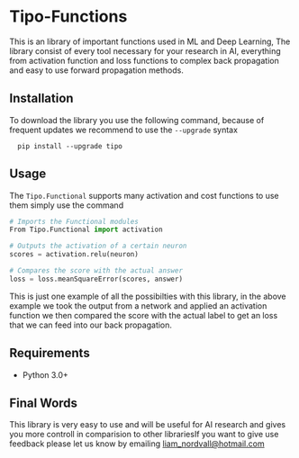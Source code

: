 # Tipo-Functions

This is an library of important functions used in ML and Deep Learning,
The library consist of every tool necessary for your research in AI,
everything from activation function and loss functions to complex
back propagation and easy to use forward propagation methods.


## Installation
To download the library you use the following command, because of frequent updates we recommend to use the ```--upgrade``` syntax
```
  pip install --upgrade tipo
```

## Usage
The ```Tipo.Functional``` supports many activation and cost functions to use them simply use the command
```python
# Imports the Functional modules
From Tipo.Functional import activation

# Outputs the activation of a certain neuron
scores = activation.relu(neuron)

# Compares the score with the actual answer
loss = loss.meanSquareError(scores, answer)
```
This is just one example of all the possibilties with this library, in the above example we took the output from a network and applied an activation function we then compared the score with the actual label to get an loss that we can feed into our back propagation.

## Requirements 
- Python 3.0+

## Final Words
This library is very easy to use and will be useful for AI research and gives you more controll in comparision to other librariesIf you want to give use feedback please let us know by emailing liam_nordvall@hotmail.com

  
